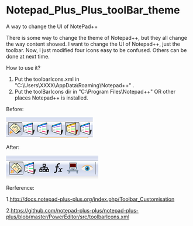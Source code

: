 # Notepad_Plus_Plus_toolBar_theme
A way to change the UI of NotePad++

There is some way to change the theme of Notepad++, but they all change the way content showed.
I want to change the UI of Notepad++, just the toolbar.
Now, I just modified four icons easy to be confused. Others can be done at next time. 

How to use it?
1. Put the toolbarIcons.xml in "C:\Users\XXXX\AppData\Roaming\Notepad++" .
2. Put the toolBarIcons dir in "C:\Program Files\Notepad++" OR other places Notepad++ is installed.


Before:

![Before](https://github.com/alongL/Notepad_Plus_Plus_toolBar_theme/blob/master/1.png?raw=true)

After:

![After](https://github.com/alongL/Notepad_Plus_Plus_toolBar_theme/blob/master/2.png?raw=true)




Rerference:

1.http://docs.notepad-plus-plus.org/index.php/Toolbar_Customisation

2.https://github.com/notepad-plus-plus/notepad-plus-plus/blob/master/PowerEditor/src/toolbarIcons.xml

